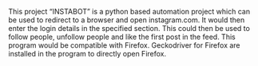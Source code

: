 This project “INSTABOT” is a python based automation project which can be used to redirect to a browser and open instagram.com. It would then enter the login details in the specified section. This could then be used to follow people, unfollow people and like the first post in the feed. This program would be compatible with Firefox. Geckodriver for Firefox are installed in the program to directly open Firefox.
